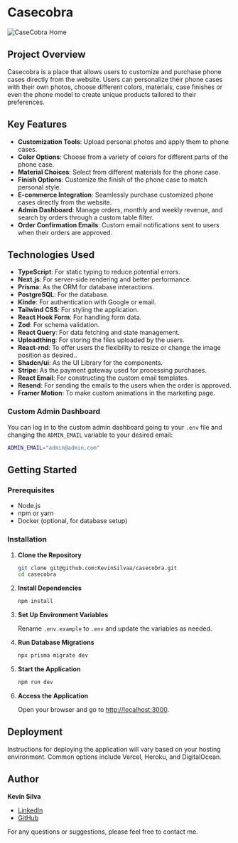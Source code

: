 # Casecobra

![CaseCobra Home](https://github.com/KevinSilvaa/casecobra/assets/143517496/b85650dc-b882-4548-b48f-7d93db688774)

## Project Overview

Casecobra is a place that allows users to customize and purchase phone cases directly from the website. Users can personalize their phone cases with their own photos, choose different colors, materials, case finishes or even the phone model to create unique products tailored to their preferences.

## Key Features

- **Customization Tools**: Upload personal photos and apply them to phone cases.
- **Color Options**: Choose from a variety of colors for different parts of the phone case.
- **Material Choices**: Select from different materials for the phone case.
- **Finish Options**: Customize the finish of the phone case to match personal style.
- **E-commerce Integration**: Seamlessly purchase customized phone cases directly from the website.
- **Admin Dashboard**: Manage orders, monthly and weekly revenue, and search by orders through a custom table filter.
- **Order Confirmation Emails**: Custom email notifications sent to users when their orders are approved.

## Technologies Used

- **TypeScript**: For static typing to reduce potential errors.
- **Next.js**: For server-side rendering and better performance.
- **Prisma**: As the ORM for database interactions.
- **PostgreSQL**: For the database.
- **Kinde**: For authentication with Google or email.
- **Tailwind CSS**: For styling the application.
- **React Hook Form**: For handling form data.
- **Zod**: For schema validation.
- **React Query**: For data fetching and state management.
- **Uploadthing**: For storing the files uploaded by the users.
- **React-rnd**: To offer users the flexibility to resize or change the image position as desired..
- **Shadcn/ui**: As the UI Library for the components.
- **Stripe**: As the payment gateway used for processing purchases.
- **React Email**: For constructing the custom email templates.
- **Resend**: For sending the emails to the users when the order is approved.
- **Framer Motion**: To make custom animations in the marketing page.

### Custom Admin Dashboard

You can log in to the custom admin dashboard going to your `.env` file and changing the `ADMIN_EMAIL` variable to your desired email:

```bash
ADMIN_EMAIL="admin@admin.com"
```

## Getting Started

### Prerequisites

- Node.js
- npm or yarn
- Docker (optional, for database setup)

### Installation

1. **Clone the Repository**

    ```bash
    git clone git@github.com:KevinSilvaa/casecobra.git
    cd casecobra
    ```

2. **Install Dependencies**

    ```bash
    npm install
    ```

3. **Set Up Environment Variables**

    Rename `.env.example` to `.env` and update the variables as needed.

4. **Run Database Migrations**

    ```bash
    npx prisma migrate dev
    ```

5. **Start the Application**

    ```bash
    npm run dev
    ```

6. **Access the Application**

    Open your browser and go to [http://localhost:3000](http://localhost:3000).

## Deployment

Instructions for deploying the application will vary based on your hosting environment. Common options include Vercel, Heroku, and DigitalOcean.

## Author

**Kevin Silva**

- [LinkedIn](https://www.linkedin.com/in/kevinsilvaa)
- [GitHub](https://github.com/KevinSilvaa)

For any questions or suggestions, please feel free to contact me.
